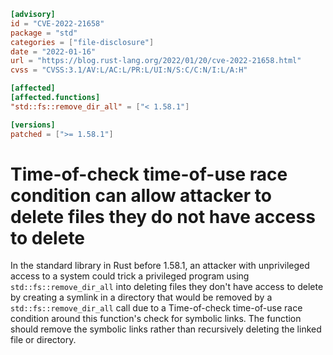 ```toml
[advisory]
id = "CVE-2022-21658"
package = "std"
categories = ["file-disclosure"]
date = "2022-01-16"
url = "https://blog.rust-lang.org/2022/01/20/cve-2022-21658.html"
cvss = "CVSS:3.1/AV:L/AC:L/PR:L/UI:N/S:C/C:N/I:L/A:H"

[affected]
[affected.functions]
"std::fs::remove_dir_all" = ["< 1.58.1"]

[versions]
patched = [">= 1.58.1"]
```

# Time-of-check time-of-use race condition can allow attacker to delete files they do not have access to delete

In the standard library in Rust before 1.58.1, an attacker with unprivileged access to a system could trick a privileged program using `std::fs::remove_dir_all` into deleting files they don't have access to delete by creating a symlink in a directory that would be removed by a `std::fs::remove_dir_all` call due to a Time-of-check time-of-use race condition around this function's check for symbolic links. The function should remove the symbolic links rather than recursively deleting the linked file or directory.
